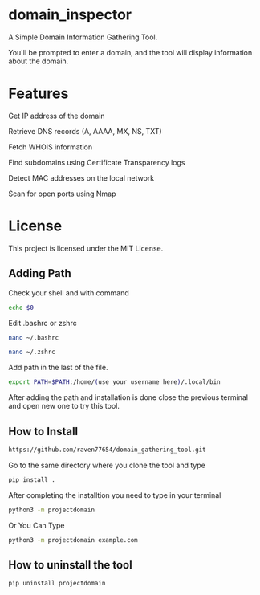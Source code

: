 # domain_inspector
A Simple Domain Information Gathering Tool.

You'll be prompted to enter a domain, and the tool will display information about the domain.

# Features
Get IP address of the domain

Retrieve DNS records (A, AAAA, MX, NS, TXT)

Fetch WHOIS information

Find subdomains using Certificate Transparency logs

Detect MAC addresses on the local network

Scan for open ports using Nmap

# License

This project is licensed under the MIT License.

## Adding Path
Check your shell and with command 
```bash
echo $0

```
Edit .bashrc or zshrc 


```bash
nano ~/.bashrc

```

```bash
nano ~/.zshrc

```
Add path in the last of the file.

```bash
export PATH=$PATH:/home/(use your username here)/.local/bin

```
After adding the path and installation is done close the previous terminal and open new one to try this tool.


## How to Install

```bash
https://github.com/raven77654/domain_gathering_tool.git

```
Go to the same directory where you clone the tool and type

```bash
pip install . 

```
After completing the installtion you need to type in your terminal  

 
```bash
python3 -m projectdomain

```
Or You Can Type 

```bash
python3 -m projectdomain example.com
```


## How to uninstall the tool 
```bash
pip uninstall projectdomain

```
